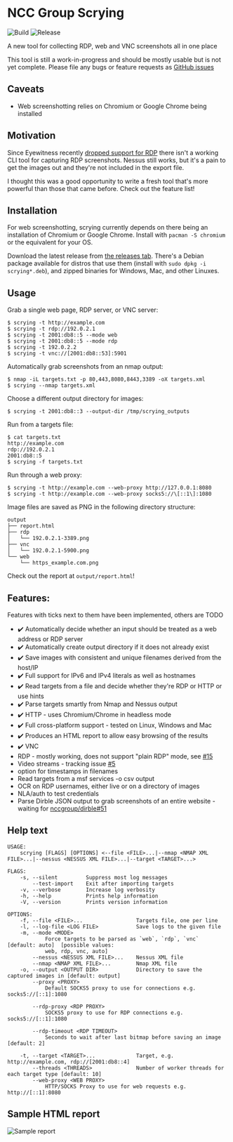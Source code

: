 # NCC Group Scrying
![Build](https://github.com/nccgroup/scrying/workflows/Build/badge.svg)
![Release](https://github.com/nccgroup/scrying/workflows/Release/badge.svg)

A new tool for collecting RDP, web and VNC screenshots all in one place

This tool is still a work-in-progress and should be mostly usable but is not yet complete.
Please file any bugs or feature requests as [GitHub issues](https://github.com/nccgroup/scrying/issues)

## Caveats
* Web screenshotting relies on Chromium or Google Chrome being installed

## Motivation
Since Eyewitness recently [dropped support for RDP](https://github.com/FortyNorthSecurity/EyeWitness/issues/422#issuecomment-539690698) there isn't a working CLI tool for capturing RDP screenshots.
Nessus still works, but it's a pain to get the images out and they're not included in the export file.

I thought this was a good opportunity to write a fresh tool that's more powerful than those that came before. Check out the feature list!

## Installation
For web screenshotting, scrying currently depends on there being an installation of Chromium or Google Chrome. Install with `pacman -S chromium` or the equivalent for your OS.

Download the latest release from [the releases tab](https://github.com/nccgroup/scrying/releases). There's a Debian package available for distros that use them (install with `sudo dpkg -i scrying*.deb`), and zipped binaries for Windows, Mac, and other Linuxes.

## Usage
Grab a single web page, RDP server, or VNC server:
```
$ scrying -t http://example.com
$ scrying -t rdp://192.0.2.1
$ scrying -t 2001:db8::5 --mode web
$ scrying -t 2001:db8::5 --mode rdp
$ scrying -t 192.0.2.2
$ scrying -t vnc://[2001:db8::53]:5901
```

Automatically grab screenshots from an nmap output:
```
$ nmap -iL targets.txt -p 80,443,8080,8443,3389 -oX targets.xml
$ scrying --nmap targets.xml
```

Choose a different output directory for images:
```
$ scrying -t 2001:db8::3 --output-dir /tmp/scrying_outputs
```

Run from a targets file:
```
$ cat targets.txt
http://example.com
rdp://192.0.2.1
2001:db8::5
$ scrying -f targets.txt
```

Run through a web proxy:
```
$ scrying -t http://example.com --web-proxy http://127.0.0.1:8080
$ scrying -t http://example.com --web-proxy socks5://\[::1\]:1080
```

Image files are saved as PNG in the following directory structure:
```
output
├── report.html
├── rdp
│   └── 192.0.2.1-3389.png
├── vnc
│   └── 192.0.2.1-5900.png
└── web
    └── https_example.com.png
```

Check out the report at `output/report.html`!

## Features:
Features with ticks next to them have been implemented, others are TODO
* ✔️ Automatically decide whether an input should be treated as a web address or RDP server
* ✔️ Automatically create output directory if it does not already exist
* ✔️ Save images with consistent and unique filenames derived from the host/IP
* ✔️ Full support for IPv6 and IPv4 literals as well as hostnames
* ✔️ Read targets from a file and decide whether they're RDP or HTTP or use hints
* ✔️ Parse targets smartly from Nmap and Nessus output
* ✔️ HTTP - uses Chromium/Chrome in headless mode
* ✔️ Full cross-platform support - tested on Linux, Windows and Mac
* ✔️ Produces an HTML report to allow easy browsing of the results
* ✔️ VNC
* RDP - mostly working, does not support "plain RDP" mode, see [#15](https://github.com/nccgroup/scrying/issues/15)
* Video streams - tracking issue [#5](https://github.com/nccgroup/scrying/issues/5)
* option for timestamps in filenames
* Read targets from a msf services -o csv output
* OCR on RDP usernames, either live or on a directory of images
* NLA/auth to test credentials
* Parse Dirble JSON output to grab screenshots of an entire website - waiting for [nccgroup/dirble#51](https://github.com/nccgroup/dirble/issues/51)


## Help text
```
USAGE:
    scrying [FLAGS] [OPTIONS] <--file <FILE>...|--nmap <NMAP XML FILE>...|--nessus <NESSUS XML FILE>...|--target <TARGET>...>

FLAGS:
    -s, --silent         Suppress most log messages
        --test-import    Exit after importing targets
    -v, --verbose        Increase log verbosity
    -h, --help           Prints help information
    -V, --version        Prints version information

OPTIONS:
    -f, --file <FILE>...                 Targets file, one per line
    -l, --log-file <LOG FILE>            Save logs to the given file
    -m, --mode <MODE>
            Force targets to be parsed as `web`, `rdp`, `vnc` [default: auto]  [possible values:
            web, rdp, vnc, auto]
        --nessus <NESSUS XML FILE>...    Nessus XML file
        --nmap <NMAP XML FILE>...        Nmap XML file
    -o, --output <OUTPUT DIR>            Directory to save the captured images in [default: output]
        --proxy <PROXY>
            Default SOCKS5 proxy to use for connections e.g. socks5://[::1]:1080

        --rdp-proxy <RDP PROXY>
            SOCKS5 proxy to use for RDP connections e.g. socks5://[::1]:1080

        --rdp-timeout <RDP TIMEOUT>
            Seconds to wait after last bitmap before saving an image [default: 2]

    -t, --target <TARGET>...             Target, e.g. http://example.com, rdp://[2001:db8::4]
        --threads <THREADS>              Number of worker threads for each target type [default: 10]
        --web-proxy <WEB PROXY>
            HTTP/SOCKS Proxy to use for web requests e.g. http://[::1]:8080

```

## Sample HTML report
![Sample report](images/scrying-report.png)